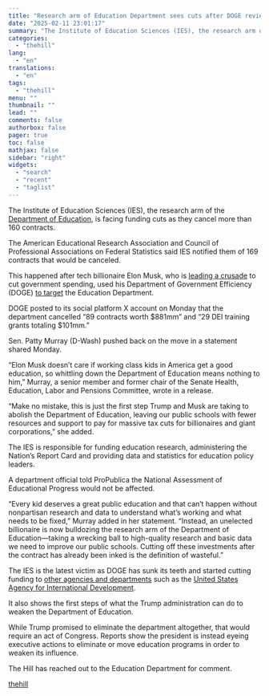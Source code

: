```yaml
---
title: "Research arm of Education Department sees cuts after DOGE review"
date: "2025-02-11 23:01:17"
summary: "The Institute of Education Sciences (IES), the research arm of the Department of Education, is facing funding cuts as they cancel more than 160 contracts. The American Educational Research Association and Council of Professional Associations on Federal Statistics said IES notified them of 169 contracts that would be canceled. This..."
categories:
  - "thehill"
lang:
  - "en"
translations:
  - "en"
tags:
  - "thehill"
menu: ""
thumbnail: ""
lead: ""
comments: false
authorbox: false
pager: true
toc: false
mathjax: false
sidebar: "right"
widgets:
  - "search"
  - "recent"
  - "taglist"
---
```


The Institute of Education Sciences (IES), the research arm of the [Department of Education](https://thehill.com/homenews/education/5126065-department-of-education-trump-musk-doge-doe-usaid/), is facing funding cuts as they cancel more than 160 contracts.

The American Educational Research Association and Council of Professional Associations on Federal Statistics said IES notified them of 169 contracts that would be canceled.

This happened after tech billionaire Elon Musk, who is [leading a crusade](https://thehill.com/policy/technology/5133585-elon-musk-doge-reforms/) to cut government spending, used his Department of Government Efficiency (DOGE) [to target](https://thehill.com/homenews/education/5125069-department-of-education-trump-musk-doge/) the Education Department.

DOGE posted to its social platform X account on Monday that the department cancelled “89 contracts worth $881mm” and “29 DEI training grants totaling $101mm.”

Sen. Patty Murray (D-Wash) pushed back on the move in a statement shared Monday.

“Elon Musk doesn’t care if working class kids in America get a good education, so whittling down the Department of Education means nothing to him,” Murray, a senior member and former chair of the Senate Health, Education, Labor and Pensions Committee, wrote in a release.

“Make no mistake, this is just the first step Trump and Musk are taking to abolish the Department of Education, leaving our public schools with fewer resources and support to pay for massive tax cuts for billionaires and giant corporations,” she added.

The IES is responsible for funding education research, administering the Nation’s Report Card and providing data and statistics for education policy leaders.

A department official told ProPublica the National Assessment of Educational Progress would not be affected.

“Every kid deserves a great public education and that can’t happen without nonpartisan research and data to understand what’s working and what needs to be fixed,” Murray added in her statement. “Instead, an unelected billionaire is now bulldozing the research arm of the Department of Education—taking a wrecking ball to high-quality research and basic data we need to improve our public schools. Cutting off these investments after the contract has already been inked is the definition of wasteful.”

The IES is the latest victim as DOGE has sunk its teeth and started cutting funding to [other agencies and departments](https://thehill.com/business/5136827-trump-administration-targets-cfpb/) such as the [United States Agency for International Development](https://thehill.com/regulation/court-battles/5133740-trump-administration-temporarily-pauses-usaid-cuts/).

It also shows the first steps of what the Trump administration can do to weaken the Department of Education.

While Trump promised to eliminate the department altogether, that would require an act of Congress. Reports show the president is instead eyeing executive actions to eliminate or move education programs in order to weaken its influence.

The Hill has reached out to the Education Department for comment.

[thehill](https://thehill.com/homenews/education/5138004-education-department-research-arm-doge-review/)
